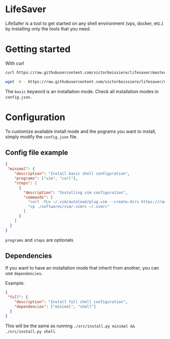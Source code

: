 # LifeSaver

LifeSafer is a tool to get started on any shell environment (vps, docker, etc.)
by installing only the tools that you need. 

# Getting started

With curl
```bash
curl https://raw.githubusercontent.com/victorboissiere/lifesaver/master/install.sh -fsSL | bash -s minimal $USER
```

```bash
wget -O - https://raw.githubusercontent.com/victorboissiere/lifesaver/master/install.sh | bash -s minimal $USER
```

The `basic` keyword is an installation mode. Check all installation modes
in `config.json`.

# Configuration

To customize available install mode and the pograms you want to install,
simply modify the `config.json` file.

## Config file example

```json
{
 "minimal": {
    "description": "Install basic shell configuration",
    "programs": ["vim", "curl"],
    "steps": [
      {
        "description": "Installing vim configuration",
        "commands": [
          "curl -fLo ~/.vim/autoload/plug.vim --create-dirs https://raw.githubusercontent.com/junegunn/vim-plug/master/plug.vim",
          "cp ./softwares/vim/.vimrc ~/.vimrc"
        ]
      }
    ]
  }
}
```

`programs` and `steps` are optionals

## Dependencies

If you want to have an installation mode that inherit from another, you can
use `dependencies`.

Example:
```json
{
 "full": {
    "description": "Install full shell configuration",
    "dependencies": ["minimal", "shell"]
  }
}
```

This will be the same as running `./src/install.py minimal && ./src/install.py shell`.
